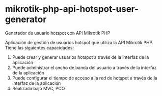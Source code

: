 # mikrotik-php-api-hotspot-user-generator
Generador de usuario hotspot con API Mikrotik PHP 

Aplicación de gestión de usuarios hotspot que utiliza la API Mikrotik PHP. Tiene las siguientes capacidades:

1. Puede crear y generar usuarios hotspot a través de la interfaz de la aplicación
2. Puede administrar el ancho de banda del usuario a través de la interfaz de la aplicación
3. Puede configurar el tiempo de acceso a la red de hotspot a través de la interfaz de la aplicación
5. Realizado bajo MVC, POO



